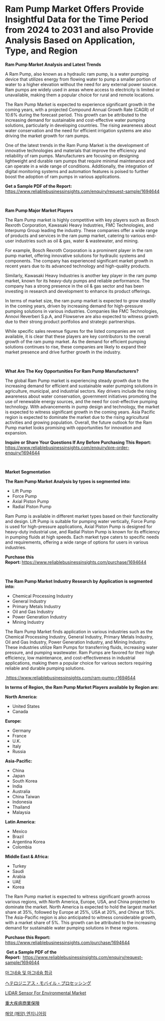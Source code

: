 <p><h1>Ram Pump Market Offers Provide Insightful Data for the Time Period from 2024 to 2031 and also Provide Analysis Based on Application, Type, and Region</h1></p><p><strong>Ram Pump Market Analysis and Latest Trends</strong></p>
<p><p>A Ram Pump, also known as a hydraulic ram pump, is a water pumping device that utilizes energy from flowing water to pump a smaller portion of water to a higher elevation without the need for any external power source. Ram pumps are widely used in areas where access to electricity is limited or unavailable, making them a popular choice for rural and remote locations.</p><p>The Ram Pump Market is expected to experience significant growth in the coming years, with a projected Compound Annual Growth Rate (CAGR) of 10.6% during the forecast period. This growth can be attributed to the increasing demand for sustainable and cost-effective water pumping solutions, particularly in developing countries. The rising awareness about water conservation and the need for efficient irrigation systems are also driving the market growth for ram pumps.</p><p>One of the latest trends in the Ram Pump Market is the development of innovative technologies and materials that improve the efficiency and reliability of ram pumps. Manufacturers are focusing on designing lightweight and durable ram pumps that require minimal maintenance and can operate in a wide range of conditions. Additionally, the integration of digital monitoring systems and automation features is poised to further boost the adoption of ram pumps in various applications.</p></p>
<p><strong>Get a Sample PDF of the Report:&nbsp;</strong> <a href="https://www.reliablebusinessinsights.com/enquiry/request-sample/1694644">https://www.reliablebusinessinsights.com/enquiry/request-sample/1694644</a></p>
<p>&nbsp;</p>
<p><strong>Ram Pump Major Market Players</strong></p>
<p><p>The Ram Pump market is highly competitive with key players such as Bosch Rexroth Corporation, Kawasaki Heavy Industries, FMC Technologies, and Interpump Group leading the industry. These companies offer a wide range of products and services in the ram pump market, catering to various end-user industries such as oil & gas, water & wastewater, and mining.</p><p>For example, Bosch Rexroth Corporation is a prominent player in the ram pump market, offering innovative solutions for hydraulic systems and components. The company has experienced significant market growth in recent years due to its advanced technology and high-quality products.</p><p>Similarly, Kawasaki Heavy Industries is another key player in the ram pump market, known for its heavy-duty pumps and reliable performance. The company has a strong presence in the oil & gas sector and has been investing in research and development to enhance its product offerings.</p><p>In terms of market size, the ram pump market is expected to grow steadily in the coming years, driven by increasing demand for high-pressure pumping solutions in various industries. Companies like FMC Technologies, Annovi Reverberi S.p.A, and Flowserve are also expected to witness growth due to their strong product portfolios and strategic partnerships.</p><p>While specific sales revenue figures for the listed companies are not available, it is clear that these players are key contributors to the overall growth of the ram pump market. As the demand for efficient pumping solutions continues to rise, these companies are likely to expand their market presence and drive further growth in the industry.</p></p>
<p>&nbsp;</p>
<p><strong>What Are The Key Opportunities For Ram Pump Manufacturers?</strong></p>
<p><p>The global Ram Pump market is experiencing steady growth due to the increasing demand for efficient and sustainable water pumping solutions in agriculture, municipal, and industrial sectors. Key drivers include the rising awareness about water conservation, government initiatives promoting the use of renewable energy sources, and the need for cost-effective pumping technology. With advancements in pump design and technology, the market is expected to witness significant growth in the coming years. Asia Pacific region is expected to dominate the market due to the rising agricultural activities and growing population. Overall, the future outlook for the Ram Pump market looks promising with opportunities for innovation and expansion.</p></p>
<p><strong>Inquire or Share Your Questions If Any Before Purchasing This Report:</strong> <a href="https://www.reliablebusinessinsights.com/enquiry/pre-order-enquiry/1694644">https://www.reliablebusinessinsights.com/enquiry/pre-order-enquiry/1694644</a></p>
<p>&nbsp;</p>
<p><strong>Market Segmentation</strong></p>
<p><strong>The Ram Pump Market Analysis by types is segmented into:</strong></p>
<p><ul><li>Lift Pump</li><li>Force Pump</li><li>Axial Piston Pump</li><li>Radial Piston Pump</li></ul></p>
<p><p>Ram Pump is available in different market types based on their functionality and design. Lift Pump is suitable for pumping water vertically, Force Pump is used for high-pressure applications, Axial Piston Pump is designed for heavy-duty industrial use, and Radial Piston Pump is known for its efficiency in pumping fluids at high speeds. Each market type caters to specific needs and requirements, offering a wide range of options for users in various industries.</p></p>
<p><strong>Purchase this Report:&nbsp;</strong><a href="https://www.reliablebusinessinsights.com/purchase/1694644">https://www.reliablebusinessinsights.com/purchase/1694644</a></p>
<p>&nbsp;</p>
<p><strong>The Ram Pump Market Industry Research by Application is segmented into:</strong></p>
<p><ul><li>Chemical Processing Industry</li><li>General Industry</li><li>Primary Metals Industry</li><li>Oil and Gas Industry</li><li>Power Generation Industry</li><li>Mining Industry</li></ul></p>
<p><p>The Ram Pump Market finds application in various industries such as the Chemical Processing Industry, General Industry, Primary Metals Industry, Oil and Gas Industry, Power Generation Industry, and Mining Industry. These industries utilize Ram Pumps for transferring fluids, increasing water pressure, and pumping wastewater. Ram Pumps are favored for their high efficiency, low maintenance, and cost-effectiveness in industrial applications, making them a popular choice for various sectors requiring reliable and durable pumping solutions.</p></p>
<p><a href="https://www.reliablebusinessinsights.com/ram-pump-r1694644">&nbsp;https://www.reliablebusinessinsights.com/ram-pump-r1694644</a></p>
<p><strong>In terms of Region, the Ram Pump Market Players available by Region are:</strong></p>
<p>
    <p> <strong> North America: </strong>
        <ul>
            <li>United States</li>
            <li>Canada</li>
        </ul>
        </p> 
    <p> <strong> Europe: </strong>
        <ul>
            <li>Germany</li>
            <li>France</li>
            <li>U.K.</li>
            <li>Italy</li>
            <li>Russia</li>
        </ul>
        </p> 
    <p> <strong> Asia-Pacific: </strong>
        <ul>
            <li>China</li>
            <li>Japan</li>
            <li>South Korea</li>
            <li>India</li>
            <li>Australia</li>
            <li>China Taiwan</li>
            <li>Indonesia</li>
            <li>Thailand</li>
            <li>Malaysia</li>
        </ul>
        </p> 
    <p> <strong> Latin America: </strong>
        <ul>
            <li>Mexico</li>
            <li>Brazil</li>
            <li>Argentina Korea</li>
            <li>Colombia</li>
        </ul>
        </p> 
    <p> <strong> Middle East & Africa: </strong>
        <ul>
            <li>Turkey</li>
            <li>Saudi</li>
            <li>Arabia</li>
            <li>UAE</li>
            <li>Korea</li>
        </ul>
    </p>
    </p>
<p><p>The Ram Pump market is expected to witness significant growth across various regions, with North America, Europe, USA, and China projected to dominate the market. North America is expected to hold the largest market share at 35%, followed by Europe at 25%, USA at 20%, and China at 15%. The Asia-Pacific region is also anticipated to witness considerable growth, with a market share of 5%. This growth can be attributed to the increasing demand for sustainable water pumping solutions in these regions.</p></p>
<p><strong>Purchase this Report: </strong><a href="https://www.reliablebusinessinsights.com/purchase/1694644">https://www.reliablebusinessinsights.com/purchase/1694644</a></p>
<p>&nbsp;<strong>Get a Sample PDF of the Report:&nbsp;&nbsp;</strong><a href="https://www.reliablebusinessinsights.com/enquiry/request-sample/1694644">https://www.reliablebusinessinsights.com/enquiry/request-sample/1694644</a></p>
<p><strong></strong></p>
<p><p><a href="https://github.com/widodosean92/Market-Research-Report-List-1/blob/main/174196096492.md">마그네슘 및 마그네슘 합금</a></p><p><a href="https://github.com/LeoraEber/Market-Research-Report-List-1/blob/main/5948132102996.md">ヘテロジニアス・モバイル・プロセッシング</a></p><p><a href="https://issuu.com/reportprime-2/docs/lidar-sensor-for-environmental-market-size-2030.pp">LIDAR Sensor For Environmental Market</a></p><p><a href="https://github.com/xtkhtofdt934839/Market-Research-Report-List-2/blob/main/1047537102997.md">重大疾病商業保険</a></p><p><a href="https://github.com/bbbexter1/Market-Research-Report-List-1/blob/main/754368596493.md">해양 (해양) 엔지니어링</a></p></p>